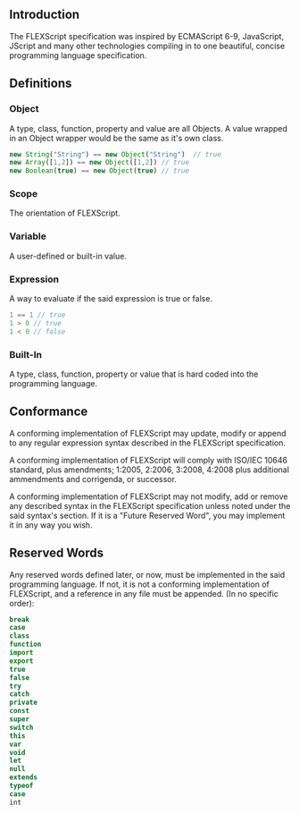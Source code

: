 ## Introduction
The FLEXScript specification was inspired by ECMAScript 6-9, JavaScript, JScript and many other technologies compiling in to one beautiful, concise programming language specification.

## Definitions
### Object
A type, class, function, property and value are all Objects.  A value wrapped in an Object wrapper would be the same as it's own class.
```javascript
new String("String") == new Object("String")  // true
new Array([1,2]) == new Object([1,2]) // true
new Boolean(true) == new Object(true) // true
```

### Scope
The orientation of FLEXScript.

### Variable
A user-defined or built-in value.

### Expression
A way to evaluate if the said expression is true or false.
```javascript
1 == 1 // true
1 > 0 // true
1 < 0 // false
```

### Built-In
A type, class, function, property or value that is hard coded into the programming language.

## Conformance
A conforming implementation of FLEXScript may update, modify or append to any regular expression syntax described in the FLEXScript specification.

A conforming implementation of FLEXScript will comply with ISO/IEC 10646 standard, plus amendments; 1:2005, 2:2006, 3:2008, 4:2008 plus additional ammendments and corrigenda, or successor.

A conforming implementation of FLEXScript may not modify, add or remove any described syntax in the FLEXScript specification unless noted under the said syntax's section.  If it is a "Future Reserved Word", you may implement it in any way you wish.

## Reserved Words
Any reserved words defined later, or now, must be implemented in the said programming language.  If not, it is not a conforming implementation of FLEXScript, and a reference in any file must be appended.
(In no specific order):
```javascript
break
case
class
function
import
export
true
false
try
catch
private
const
super
switch
this
var
void
let
null
extends
typeof
case
int
```

## 
